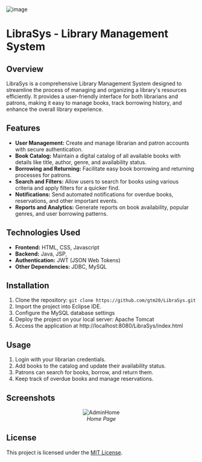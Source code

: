

![image](https://github.com/gtm20/LibraSys/assets/115064011/51ad55cb-e9cf-4837-85be-189f2af587b3)


# LibraSys - Library Management System

## Overview

LibraSys is a comprehensive Library Management System designed to streamline the process of managing and organizing a library's resources efficiently. It provides a user-friendly interface for both librarians and patrons, making it easy to manage books, track borrowing history, and enhance the overall library experience.

## Features

- **User Management:** Create and manage librarian and patron accounts with secure authentication.
- **Book Catalog:** Maintain a digital catalog of all available books with details like title, author, genre, and availability status.
- **Borrowing and Returning:** Facilitate easy book borrowing and returning processes for patrons.
- **Search and Filters:** Allow users to search for books using various criteria and apply filters for a quicker find.
- **Notifications:** Send automated notifications for overdue books, reservations, and other important events.
- **Reports and Analytics:** Generate reports on book availability, popular genres, and user borrowing patterns.

## Technologies Used

- **Frontend:** HTML, CSS, Javascript
- **Backend:** Java, JSP, 
- **Authentication:** JWT (JSON Web Tokens)
- **Other Dependencies:** JDBC, MySQL

## Installation

1. Clone the repository: `git clone https://github.com/gtm20/LibraSys.git`
2. Import the project into Eclipse IDE.
3. Configure the MySQL database settings
4. Deploy the project on your local server: Apache Tomcat
5. Access the application at http://localhost:8080/LibraSys/index.html

## Usage

1. Login with your librarian credentials.
2. Add books to the catalog and update their availability status.
3. Patrons can search for books, borrow, and return them.
4. Keep track of overdue books and manage reservations.


## Screenshots

<p align="center">

<img src="https://github.com/gtm20/LibraSys/assets/115064011/6dd8e853-628d-4098-8f11-18655657c1df" alt="AdminHome">



  
<br>
<em>Home Page</em>
</p>


## License

This project is licensed under the [MIT License](LICENSE).
